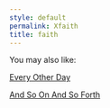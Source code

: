 ```yaml
---
style: default
permalink: Xfaith
title: faith
---
```

You may also like:

[Every Other Day](http://scp-wiki.net/every-other-day)

[And So On And So Forth](http://scp-wiki.net/and-so-on-and-so-forth)
